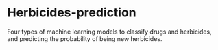 # Herbicides-prediction
Four types of machine learning models to classify drugs and herbicides, and predicting the probability of being new herbicides.
